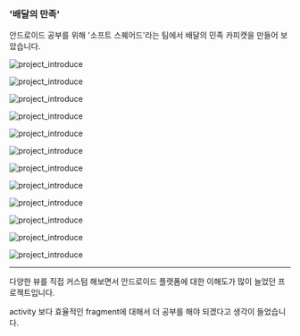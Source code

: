 ### '배달의 만족'

안드로이드 공부를 위해 '소프트 스퀘어드'라는 팀에서 배달의 민족 카피캣을 만들어 보았습니다.

![project_introduce](/image/intro.jpg)

![project_introduce](/image/login.jpg)

![project_introduce](/image/signup.jpg)

![project_introduce](/image/messege.jpg)

![project_introduce](/image/main_viewpager.jpg)

![project_introduce](/image/navigation_view.jpg)

![project_introduce](/image/recent_location.jpg)

![project_introduce](/image/location_setting.jpg)

![project_introduce](/image/basket.jpg)

![project_introduce](/image/rest_list.jpg)

![project_introduce](/image/rest_detail1.jpg)

![project_introduce](/image/rest_detail2.jpg)

------

다양한 뷰를 직접 커스텀 해보면서 안드로이드 플랫폼에 대한 이해도가 많이 늘었던 프로젝트입니다.

activity 보다 효율적인 fragment에 대해서 더 공부를 해야 되겠다고 생각이 들었습니다.